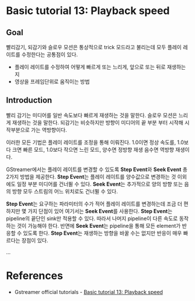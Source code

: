 # Basic tutorial 13: Playback speed

## Goal

빨리감기, 되감기와 슬로우 모션은 통상적으로 trick 모드라고 불리는데 모두 플레이 레이트를 수정한다는 공통점이 있다.

* 플레이 레이트를 수정하여 어떻게 빠르게 또는 느리게, 앞으로 또는 뒤로 재생하는 지
* 영상을 프레임단위로 움직이는 방법

## Introduction

빨리 감기는 미디어를 일반 속도보다 빠르게 재생하는 것을 말한다. 슬로우 모션은 느리게 재생하는 것을 말한다. 되감기는 비슷하지만 방향이 미디어의 끝 부분 부터 시작해 시작부분으로 가는 역방향이다.

이러한 모든 기법은 플레이 레이트를 조정을 통해 이뤄진다. 1.0이면 정상 속도를, 1.0보다 크면 빠른 모드, 1.0보다 작으면 느린 모드, 양수면 정방향 재생 음수면 역방향 재생이다.

GStreamer에서는 플레이 레이트를 변경할 수 있도록 **Step Event**와 **Seek Event** 총 2가지 방법을 제공한다. **Step Event**는 플레이 레이트를 양수값으로 변경하는 것 이외에도 일정 부분 미디어를 건너뛸 수 있다. **Seek Event**는 추가적으로 양의 방향 또는 음의 방향 모두 스트림의 어느 위치로도 건너뛸 수 있다.

**Step Event**는 요구하는 파라미터의 수가 적어 플레이 레이트를 변경하는데 조금 더 편하지만 몇 가지 단점이 있어 여기서는 **Seek Event**를 사용한다. **Step Event**는 pipeline의 끝단인 sink만 적용할 수 있다. 따라서 나머지 pipeline이 다른 속도로 동작하는 것이 가능해야 한다. 반면에 **Seek Event**는 pipeline을 통해 모든 element가 반응할 수 있도록 한다. **Step Event**는 재생하는 방향을 바꿀 수는 없지만 반응이 매우 빠르다는 장점이 있다.

...



# References

* Gstreamer official tutorials - [Basic tutorial 13: Playback speed](https://gstreamer.freedesktop.org/documentation/tutorials/basic/playback-speed.html?gi-language=c)
